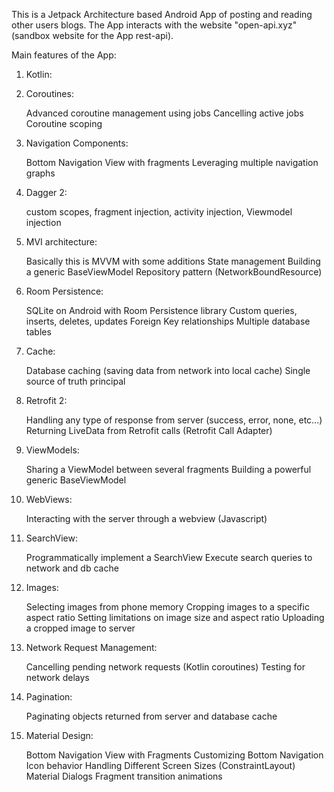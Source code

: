 This is a Jetpack Architecture based Android App of posting and reading other users blogs.
The App interacts with the website "open-api.xyz" (sandbox website for the App rest-api).

Main features of the App:
1. Kotlin:
2. Coroutines:

    Advanced coroutine management using jobs
    Cancelling active jobs
    Coroutine scoping
3. Navigation Components:

    Bottom Navigation View with fragments
    Leveraging multiple navigation graphs
4. Dagger 2:

    custom scopes, fragment injection, activity injection, Viewmodel injection
5. MVI architecture:

    Basically this is MVVM with some additions
    State management
    Building a generic BaseViewModel
    Repository pattern (NetworkBoundResource)
6. Room Persistence:

    SQLite on Android with Room Persistence library
    Custom queries, inserts, deletes, updates
    Foreign Key relationships
    Multiple database tables
7. Cache:

    Database caching (saving data from network into local cache)
    Single source of truth principal
8. Retrofit 2:

    Handling any type of response from server (success, error, none, etc...)
    Returning LiveData from Retrofit calls (Retrofit Call Adapter)
9. ViewModels:

    Sharing a ViewModel between several fragments
    Building a powerful generic BaseViewModel
10. WebViews:

    Interacting with the server through a webview (Javascript)
11. SearchView:

    Programmatically implement a SearchView
    Execute search queries to network and db cache
12. Images:

    Selecting images from phone memory
    Cropping images to a specific aspect ratio
    Setting limitations on image size and aspect ratio
    Uploading a cropped image to server
13. Network Request Management:

    Cancelling pending network requests (Kotlin coroutines)
    Testing for network delays
14. Pagination:

    Paginating objects returned from server and database cache
15. Material Design:

    Bottom Navigation View with Fragments
    Customizing Bottom Navigation Icon behavior
    Handling Different Screen Sizes (ConstraintLayout)
    Material Dialogs
    Fragment transition animations
